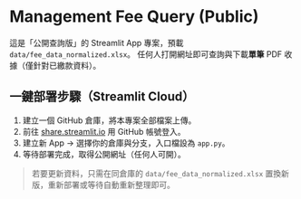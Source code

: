 # Management Fee Query (Public)

這是「公開查詢版」的 Streamlit App 專案，預載 `data/fee_data_normalized.xlsx`。
任何人打開網址即可查詢與下載**單筆** PDF 收據（僅針對已繳款資料）。

## 一鍵部署步驟（Streamlit Cloud）
1. 建立一個 GitHub 倉庫，將本專案全部檔案上傳。
2. 前往 [share.streamlit.io](https://share.streamlit.io) 用 GitHub 帳號登入。
3. 建立新 App → 選擇你的倉庫與分支，入口檔設為 `app.py`。
4. 等待部署完成，取得公開網址（任何人可開）。

> 若要更新資料，只需在同倉庫的 `data/fee_data_normalized.xlsx` 置換新版，重新部署或等待自動重新整理即可。
